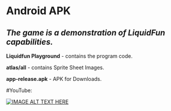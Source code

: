# Android APK
## _The game is a demonstration of LiquidFun capabilities._

**Liquidfun Playground** - contains the program code.

**atlas/all** - contains Sprite Sheet Images.

**app-release.apk** - APK for Downloads.

#YouTube:

[![IMAGE ALT TEXT HERE](https://img.youtube.com/vi/Pkrb9vx0-bI/0.jpg)](https://www.youtube.com/watch?v=Pkrb9vx0-bI)
